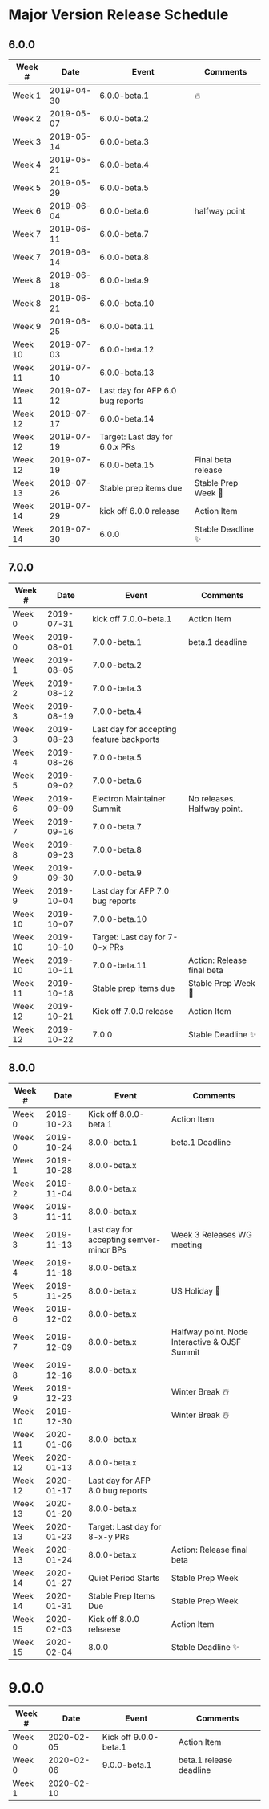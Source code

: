 # Major Version Release Schedule

## 6.0.0
| Week # | Date  | Event | Comments |
| ------ | ----- | ----- | -------- |
| Week 1 | 2019-04-30 | 6.0.0-beta.1 | 🔥 |
| Week 2 | 2019-05-07 | 6.0.0-beta.2 | |
| Week 3 | 2019-05-14 | 6.0.0-beta.3 | |
| Week 4 | 2019-05-21 | 6.0.0-beta.4 | |
| Week 5 | 2019-05-29 | 6.0.0-beta.5 | |
| Week 6 | 2019-06-04 | 6.0.0-beta.6 | halfway point |
| Week 7 | 2019-06-11 | 6.0.0-beta.7 | |
| Week 7 | 2019-06-14 | 6.0.0-beta.8 | |
| Week 8 | 2019-06-18 | 6.0.0-beta.9 | |
| Week 8 | 2019-06-21 | 6.0.0-beta.10 | |
| Week 9 | 2019-06-25 | 6.0.0-beta.11 | |
| Week 10 | 2019-07-03 | 6.0.0-beta.12 | |
| Week 11 | 2019-07-10 | 6.0.0-beta.13 | |
| Week 11 | 2019-07-12 | Last day for AFP 6.0 bug reports | |
| Week 12 | 2019-07-17 | 6.0.0-beta.14 | |
| Week 12 | 2019-07-19 | Target: Last day for 6.0.x PRs | |
| Week 12 | 2019-07-19 | 6.0.0-beta.15 | Final beta release |
| Week 13 | 2019-07-26 | Stable prep items due | Stable Prep Week 🚧 |
| Week 14 | 2019-07-29 | kick off 6.0.0 release | Action Item |
| Week 14 | 2019-07-30 | 6.0.0 | Stable Deadline ✨ |

## 7.0.0
| Week # | Date  | Event | Comments |
| ------ | ----- | ----- | -------- |
| Week 0 | 2019-07-31 | kick off 7.0.0-beta.1 | Action Item |
| Week 0 | 2019-08-01 | 7.0.0-beta.1 | beta.1 deadline |
| Week 1 | 2019-08-05 | 7.0.0-beta.2 | |
| Week 2 | 2019-08-12 | 7.0.0-beta.3 | |
| Week 3 | 2019-08-19 | 7.0.0-beta.4 | |
| Week 3 | 2019-08-23 | Last day for accepting feature backports | |
| Week 4 | 2019-08-26 | 7.0.0-beta.5 | |
| Week 5 | 2019-09-02 | 7.0.0-beta.6 | |
| Week 6 | 2019-09-09 | Electron Maintainer Summit | No releases. Halfway point. |
| Week 7 | 2019-09-16 | 7.0.0-beta.7 | |
| Week 8 | 2019-09-23 | 7.0.0-beta.8 | |
| Week 9 | 2019-09-30 | 7.0.0-beta.9 | |
| Week 9 | 2019-10-04 | Last day for AFP 7.0 bug reports | |
| Week 10 | 2019-10-07 | 7.0.0-beta.10 | |
| Week 10 | 2019-10-10 | Target: Last day for 7-0-x PRs | |
| Week 10 | 2019-10-11 | 7.0.0-beta.11 | Action: Release final beta |
| Week 11 | 2019-10-18 | Stable prep items due | Stable Prep Week 🚧 |
| Week 12 | 2019-10-21 | Kick off 7.0.0 release | Action Item |
| Week 12 | 2019-10-22 | 7.0.0 | Stable Deadline ✨ |

## 8.0.0
| Week # | Date  | Event | Comments |
| ------ | ----- | ----- | -------- |
| Week 0 | 2019-10-23 | Kick off 8.0.0-beta.1 | Action Item |
| Week 0 | 2019-10-24 | 8.0.0-beta.1 | beta.1 Deadline |
| Week 1 | 2019-10-28 | 8.0.0-beta.x | |
| Week 2 | 2019-11-04 | 8.0.0-beta.x | |
| Week 3 | 2019-11-11 | 8.0.0-beta.x | |
| Week 3 | 2019-11-13 | Last day for accepting semver-minor BPs | Week 3 Releases WG meeting |
| Week 4 | 2019-11-18 | 8.0.0-beta.x | |
| Week 5 | 2019-11-25 | 8.0.0-beta.x | US Holiday 🦃 |
| Week 6 | 2019-12-02 | 8.0.0-beta.x | |
| Week 7 | 2019-12-09 | 8.0.0-beta.x | Halfway point. Node Interactive & OJSF Summit |
| Week 8 | 2019-12-16 | 8.0.0-beta.x | |
| Week 9 | 2019-12-23 |  | Winter Break ☃️ |
| Week 10 | 2019-12-30 |  | Winter Break ☃️ |
| Week 11 | 2020-01-06 | 8.0.0-beta.x | |
| Week 12 | 2020-01-13 | 8.0.0-beta.x | |
| Week 12 | 2020-01-17 | Last day for AFP 8.0 bug reports | |
| Week 13 | 2020-01-20 | 8.0.0-beta.x | |
| Week 13 | 2020-01-23 | Target: Last day for 8-x-y PRs | |
| Week 13 | 2020-01-24 | 8.0.0-beta.x | Action: Release final beta |
| Week 14 | 2020-01-27 | Quiet Period Starts | Stable Prep Week |
| Week 14 | 2020-01-31 | Stable Prep Items Due | Stable Prep Week |
| Week 15 | 2020-02-03 | Kick off 8.0.0 releaese | Action Item |
| Week 15 | 2020-02-04 | 8.0.0 | Stable Deadline ✨ |

# 9.0.0
| Week # | Date  | Event | Comments |
| ------ | ----- | ----- | -------- |
| Week 0 | 2020-02-05 | Kick off 9.0.0-beta.1 | Action Item |
| Week 0 | 2020-02-06 | 9.0.0-beta.1 | beta.1 release deadline |
| Week 1 | 2020-02-10 | | |
